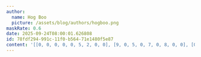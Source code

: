 ```yaml
---
author:
  name: Hog Boo
  picture: /assets/blog/authors/hogboo.png
maskRate: 0.6
date: 2025-09-24T08:00:01.626808
id: 78fdf294-991c-11f0-b564-71e1480f5e87
content: '[[0, 0, 0, 0, 0, 5, 2, 0, 0], [9, 0, 5, 0, 7, 0, 8, 0, 0], [0, 2, 6, 9, 4, 0, 5, 0, 3], [0, 0, 1, 7, 0, 0, 0, 0, 8], [0, 6, 0, 5, 9, 0, 0, 0, 0], [0, 9, 0, 0, 0, 1, 0, 5, 2], [0, 3, 9, 4, 0, 0, 0, 0, 0], [6, 8, 2, 0, 0, 0, 0, 0, 0], [7, 0, 4, 0, 2, 0, 0, 8, 5]]'
---
```

